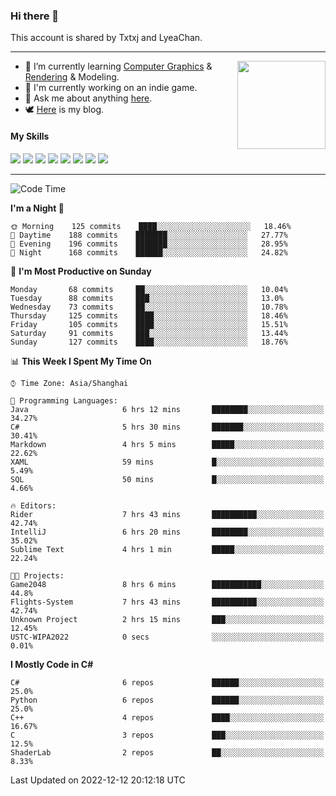 ### Hi there 👋

This account is shared by Txtxj and LyeaChan.

---

<img align="right" height="141" src="https://github-readme-stats.vercel.app/api?username=txtxj&theme=tokyonight&show_icons=true&count_private=true">

- 🌱 I’m currently learning [Computer Graphics](https://github.com/txtxj/GAMES101) & [Rendering](https://github.com/txtxj/GAMES202) & 
Modeling.
- 🐶 I'm currently working on an indie game.
- 💬 Ask me about anything [here](https://github.com/txtxj/txtxj/issues).
- 🕊️ [Here](https://txtxj.top) is my blog.

#### My Skills

![](https://img.shields.io/badge/C%23-239120?logo=csharp&logoColor=fff)
![](https://img.shields.io/badge/Unity-000000?logo=unity&logoColor=fff)
![](https://img.shields.io/badge/Python-3e74a2?logo=python&logoColor=fff)
![](https://img.shields.io/badge/C++-65318e?logo=cplusplus&logoColor=fff)
![](https://img.shields.io/badge/C-5654a2?logo=c&logoColor=fff)
![](https://img.shields.io/badge/Blender-f5792a?logo=blender&logoColor=fff)
![](https://img.shields.io/badge/OpenJDK-ffffff?logo=openjdk&logoColor=000)
![](https://img.shields.io/badge/SQL-cc2927?logo=microsoftsqlserver&logoColor=fff)

---

<!--START_SECTION:waka-->
![Code Time](http://img.shields.io/badge/Code%20Time-584%20hrs%2025%20mins-blue)

**I'm a Night 🦉** 

```text
🌞 Morning    125 commits    ████░░░░░░░░░░░░░░░░░░░░░   18.46% 
🌆 Daytime    188 commits    ███████░░░░░░░░░░░░░░░░░░   27.77% 
🌃 Evening    196 commits    ███████░░░░░░░░░░░░░░░░░░   28.95% 
🌙 Night      168 commits    ██████░░░░░░░░░░░░░░░░░░░   24.82%

```
📅 **I'm Most Productive on Sunday** 

```text
Monday       68 commits     ██░░░░░░░░░░░░░░░░░░░░░░░   10.04% 
Tuesday      88 commits     ███░░░░░░░░░░░░░░░░░░░░░░   13.0% 
Wednesday    73 commits     ██░░░░░░░░░░░░░░░░░░░░░░░   10.78% 
Thursday     125 commits    ████░░░░░░░░░░░░░░░░░░░░░   18.46% 
Friday       105 commits    ████░░░░░░░░░░░░░░░░░░░░░   15.51% 
Saturday     91 commits     ███░░░░░░░░░░░░░░░░░░░░░░   13.44% 
Sunday       127 commits    ████░░░░░░░░░░░░░░░░░░░░░   18.76%

```


📊 **This Week I Spent My Time On** 

```text
⌚︎ Time Zone: Asia/Shanghai

💬 Programming Languages: 
Java                     6 hrs 12 mins       ████████░░░░░░░░░░░░░░░░░   34.27% 
C#                       5 hrs 30 mins       ███████░░░░░░░░░░░░░░░░░░   30.41% 
Markdown                 4 hrs 5 mins        █████░░░░░░░░░░░░░░░░░░░░   22.62% 
XAML                     59 mins             █░░░░░░░░░░░░░░░░░░░░░░░░   5.49% 
SQL                      50 mins             █░░░░░░░░░░░░░░░░░░░░░░░░   4.66%

🔥 Editors: 
Rider                    7 hrs 43 mins       ██████████░░░░░░░░░░░░░░░   42.74% 
IntelliJ                 6 hrs 20 mins       ████████░░░░░░░░░░░░░░░░░   35.02% 
Sublime Text             4 hrs 1 min         █████░░░░░░░░░░░░░░░░░░░░   22.24%

🐱‍💻 Projects: 
Game2048                 8 hrs 6 mins        ███████████░░░░░░░░░░░░░░   44.8% 
Flights-System           7 hrs 43 mins       ██████████░░░░░░░░░░░░░░░   42.74% 
Unknown Project          2 hrs 15 mins       ███░░░░░░░░░░░░░░░░░░░░░░   12.45% 
USTC-WIPA2022            0 secs              ░░░░░░░░░░░░░░░░░░░░░░░░░   0.01%

```

**I Mostly Code in C#** 

```text
C#                       6 repos             ██████░░░░░░░░░░░░░░░░░░░   25.0% 
Python                   6 repos             ██████░░░░░░░░░░░░░░░░░░░   25.0% 
C++                      4 repos             ████░░░░░░░░░░░░░░░░░░░░░   16.67% 
C                        3 repos             ███░░░░░░░░░░░░░░░░░░░░░░   12.5% 
ShaderLab                2 repos             ██░░░░░░░░░░░░░░░░░░░░░░░   8.33%

```



 Last Updated on 2022-12-12 20:12:18 UTC
<!--END_SECTION:waka-->
